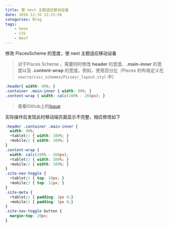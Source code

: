 ```yaml
---
title: 使 next 主题适应移动设备
date: 2016-12-16 13:15:56
categories: Blog
tags: 
	- hexo
	- CSS
	- NexT
---
```


修改 PiscesScheme 的宽度，使 next 主题适应移动设备

> 对于Pisces Scheme ，需要同时修改 **header** 的宽度、**.main-inner** 的宽度以及 **.content-wrap** 的宽度。例如，使用百分比（Pisces 的布局定义在 `source/css/_schemes/Picses/_layout.styl` 中）

```css
.header{ width: 90%; }
.container .main-inner { width: 90%; }
.content-wrap { width: calc(100% - 260px); }
```

> 查看Github上的[Issue](https://github.com/iissnan/hexo-theme-next/issues/759#issuecomment-202242848)

实际操作后发现此时移动端页面显示不完整，相应修改如下

```css
.header .container .main-inner {
  width: 90%;
  +tablet() { width: 100%; }
  +mobile() { width: 100%; }
}
.content-wrap {
  width: calc(100% - 260px);
  +tablet() { width: 100%; }
  +mobile() { width: 100%; }
}
.site-nav-toggle {
  +tablet() { top: 10px; }
  +mobile() { top: 11px; }
}
.site-meta {
  +tablet() { padding: 1px 0;}
  +mobile() { padding: 1px 0;}
}
.site-nav-toggle button {
  margin-top: 20px;
}
```
